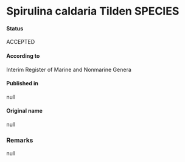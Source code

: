 Spirulina caldaria Tilden SPECIES
=======

#### Status
ACCEPTED

#### According to
Interim Register of Marine and Nonmarine Genera

#### Published in
null

#### Original name
null

### Remarks
null